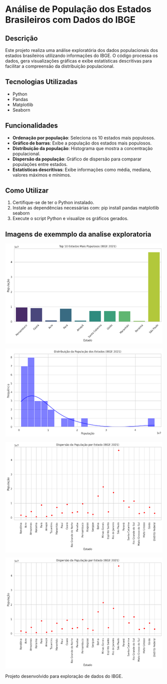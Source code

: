 # Análise de População dos Estados Brasileiros com Dados do IBGE

## Descrição
Este projeto realiza uma análise exploratória dos dados populacionais dos estados brasileiros utilizando informações do IBGE. O código processa os dados, gera visualizações gráficas e exibe estatísticas descritivas para facilitar a compreensão da distribuição populacional.

## Tecnologias Utilizadas
- Python
- Pandas
- Matplotlib
- Seaborn

## Funcionalidades
- **Ordenação por população**: Seleciona os 10 estados mais populosos.
- **Gráfico de barras**: Exibe a população dos estados mais populosos.
- **Distribuição da população**: Histograma que mostra a concentração populacional.
- **Dispersão da população**: Gráfico de dispersão para comparar populações entre estados.
- **Estatísticas descritivas**: Exibe informações como média, mediana, valores máximos e mínimos.

## Como Utilizar
1. Certifique-se de ter o Python instalado.
2. Instale as dependências necessárias com:
   pip install pandas matplotlib seaborn
3. Execute o script Python e visualize os gráficos gerados.
## Imagens de exemmplo da analise exploratoria
![alt text](image.png)

![alt text](image-1.png)

![alt text](image-2.png)

![alt text](image-3.png)

Projeto desenvolvido para exploração de dados do IBGE.

